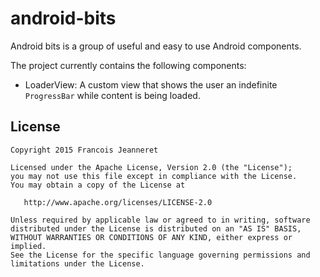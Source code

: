 # android-bits
Android bits is a group of useful and easy to use Android components.

The project currently contains the following components:
* LoaderView: A custom view that shows the user an indefinite ```ProgressBar``` while content is being loaded.


License
-------

    Copyright 2015 Francois Jeanneret

    Licensed under the Apache License, Version 2.0 (the "License");
    you may not use this file except in compliance with the License.
    You may obtain a copy of the License at

       http://www.apache.org/licenses/LICENSE-2.0

    Unless required by applicable law or agreed to in writing, software
    distributed under the License is distributed on an "AS IS" BASIS,
    WITHOUT WARRANTIES OR CONDITIONS OF ANY KIND, either express or implied.
    See the License for the specific language governing permissions and
    limitations under the License.
